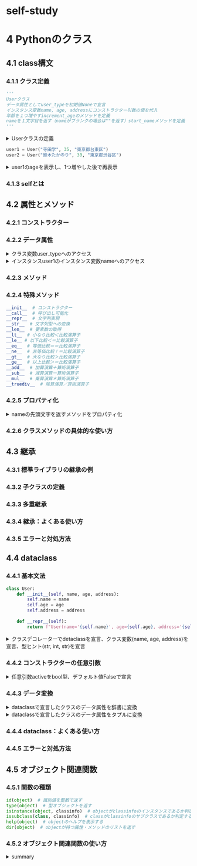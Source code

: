 # self-study
# 4 Pythonのクラス
## 4.1 class構文
### 4.1.1 クラス定義

```python
'''
Userクラス
データ属性としてuser_typeを初期値Noneで宣言
インスタンス変数name, age, addressにコンストラクター引数の値を代入
年齢を１つ増やすincrement_ageのメソッドを定義
nameを１文字目を返す（nameがブランクの場合は""を返す）start_nameメソッドを定義
'''
```
<details>
<summary>
Userクラスの定義
</summary>

```python
class User:
    user_type = None

    def __init__(self, name, age, address):
        self.name = name
        self.age = age
        self.address = address

    def increment_age(self):
        self.age += 1

    def start_name(self):
        if len(self.name) > 0:
            return self.name[0]
        else:
            return ""
        
```
</details>

```python
user1 = User("寺田学", 35, "東京都台東区")
user2 = User("鈴木たかのり", 30, "東京都渋谷区")
```
<details>
<summary>
user1のageを表示し、1つ増やした後で再表示
</summary>

```python
user1.age
user1.increment_age()
user1.age
```
</details>

### 4.1.3 selfとは

## 4.2 属性とメソッド
### 4.2.1 コンストラクター
### 4.2.2 データ属性
<details>
<summary>
クラス変数user_typeへのアクセス
</summary>
User.user_type
</details>

<details>
<summary>
インスタンスuser1のインスタンス変数nameへのアクセス
</summary>
user1.name
</details>

### 4.2.3 メソッド

### 4.2.4 特殊メソッド

```python
__init__  # コンストラクター
__call__  # 呼び出し可能化
__repr__  # 文字列表現
__str__  # 文字列型への変換
__len__  # 要素数の取得
__lt__  # 小なり比較＜比較演算子
__le__ # 以下比較＜＝比較演算子
__eq__  # 等価比較＝＝比較演算子
__ne__  # 非等価比較！＝比較演算子
__gt__  # 大なり比較＞比較演算子
__ge__  # 以上比較＞＝比較演算子
__add__  # 加算演算＋算術演算子
__sub__  # 減算演算ー算術演算子
__mul__  # 乗算演算＊算術演算子
__truediv__  # 除算演算／算術演算子 

```

### 4.2.5 プロパティ化

<details>
<summary>
nameの先頭文字を返すメソッドをプロパティ化
</summary>

```python
@property
def start_name(self):
    return(self.name[0])

user.start_name

```
</details>

### 4.2.6 クラスメソッドの具体的な使い方

## 4.3 継承
### 4.3.1 標準ライブラリの継承の例
### 4.3.2 子クラスの定義
### 4.3.3 多重継承
### 4.3.4 継承：よくある使い方
### 4.3.5 エラーと対処方法

## 4.4 dataclass
### 4.4.1 基本文法

```python
class User:
    def __init__(self, name, age, address):
        self.name = name
        self.age = age
        self.address = address
    
    def __repr__(self):
        return f"User(name='{self.name}', age={self.age}, address='{self.address}')")
```

<details>
<summary>
クラスデコレーターでdetaclassを宣言、クラス変数(name, age, address)を宣言、型ヒント(str, int, str)を宣言
</summary>

```python
from dataclass import dataclass

@dataclass
class User:
    name: str
    age: int
    address: str
```
</details>

### 4.4.2 コンストラクターの任意引数

<details>
<summary>
任意引数activeをbool型、デフォルト値Falseで宣言
</summary>

```python
from dataclass import dataclass

@dataclass
class User:
    name: str
    age: int
    address: str
    active: bool = False
```
</details>

### 4.4.3 データ変換

<details>
<summary>
dataclassで宣言したクラスのデータ属性を辞書に変換
</summary>
asdict(instance)
</details>

<details>
<summary>
dataclassで宣言したクラスのデータ属性をタプルに変換
</summary>
astuple(instance)
</details>

### 4.4.4 dataclass：よくある使い方
### 4.4.5 エラーと対処方法

## 4.5 オブジェクト関連関数
### 4.5.1 関数の種類

```python
id(object)  # 識別値を整数で返す
type(object)  # 型オブジェクトを返す
isinstance(object, classinfo)  # objectがclassinfoのインスタンスであるか判定する
issubclass(class, classinfo)  # classがclassinfoのサブクラスであるか判定する
help(object)  # objectのヘルプを表示する
dir(object)  # objectが持つ属性・メソッドのリストを返す
```

### 4.5.2 オブジェクト関連関数の使い方

<details>
<summary>
summary
</summary>
details
</details>
